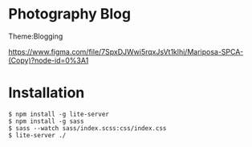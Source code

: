 # Photography Blog

Theme:Blogging

https://www.figma.com/file/7SpxDJWwi5rqxJsVt1klhi/Mariposa-SPCA-(Copy)?node-id=0%3A1

# Installation

```
$ npm install -g lite-server
$ npm install -g sass
$ sass --watch sass/index.scss:css/index.css
$ lite-server ./
```
